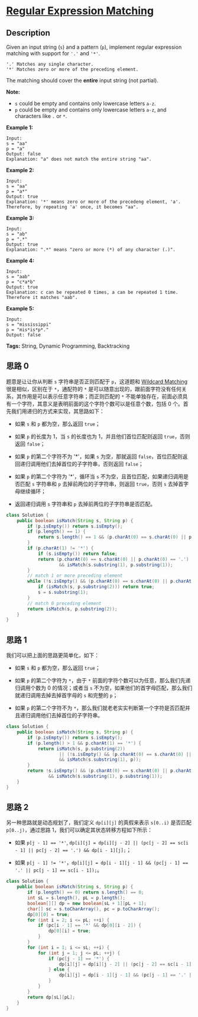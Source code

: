 # [Regular Expression Matching][title]

## Description

Given an input string (`s`) and a pattern (`p`), implement regular expression matching with support for `'.'` and `'*'`.

```
'.' Matches any single character.
'*' Matches zero or more of the preceding element.
```

The matching should cover the **entire** input string (not partial).

**Note:**

- `s` could be empty and contains only lowercase letters `a-z`.
- `p` could be empty and contains only lowercase letters `a-z`, and characters like `.` or `*`.

**Example 1:**

```
Input:
s = "aa"
p = "a"
Output: false
Explanation: "a" does not match the entire string "aa".
```

**Example 2:**

```
Input:
s = "aa"
p = "a*"
Output: true
Explanation: '*' means zero or more of the precedeng element, 'a'. Therefore, by repeating 'a' once, it becomes "aa".
```

**Example 3:**

```
Input:
s = "ab"
p = ".*"
Output: true
Explanation: ".*" means "zero or more (*) of any character (.)".
```

**Example 4:**

```
Input:
s = "aab"
p = "c*a*b"
Output: true
Explanation: c can be repeated 0 times, a can be repeated 1 time. Therefore it matches "aab".
```

**Example 5:**

```
Input:
s = "mississippi"
p = "mis*is*p*."
Output: false
```

**Tags:** String, Dynamic Programming, Backtracking


## 思路 0

题意是让让你从判断 `s` 字符串是否正则匹配于 `p`，这道题和 [Wildcard Matching][044] 很是相似，区别在于 `*`，通配符的 `*` 是可以随意出现的，跟前面字符没有任何关系，其作用是可以表示任意字符串；而正则匹配的 `*` 不能单独存在，前面必须具有一个字符，其意义是表明前面的这个字符个数可以是任意个数，包括 0 个。首先我们用递归的方式来实现，其思路如下：

* 如果 `s` 和 `p` 都为空，那么返回 `true`；

* 如果 `p` 的长度为 1，当 `s` 的长度也为 1，并且他们首位匹配则返回 `true`，否则返回 `false`；

* 如果 `p` 的第二个字符不为 '*'，如果 `s` 为空，那就返回 `false`，首位匹配则返回递归调用他们去掉首位的子字符串，否则返回 `false`；

* 如果 `p` 的第二个字符为 '*'，循环当 `s` 不为空，且首位匹配，如果递归调用是否匹配 `s` 字符串和 `p` 去掉前两位的子字符串，则返回 `true`，否则 `s` 去掉首字母继续循环；

* 返回递归调用 `s` 字符串和 `p` 去掉前两位的子字符串是否匹配。

```java
class Solution {
    public boolean isMatch(String s, String p) {
        if (p.isEmpty()) return s.isEmpty();
        if (p.length() == 1) {
            return s.length() == 1 && (p.charAt(0) == s.charAt(0) || p.charAt(0) == '.');
        }
        if (p.charAt(1) != '*') {
            if (s.isEmpty()) return false;
            return (p.charAt(0) == s.charAt(0) || p.charAt(0) == '.')
                    && isMatch(s.substring(1), p.substring(1));
        }
        // match 1 or more preceding element
        while (!s.isEmpty() && (p.charAt(0) == s.charAt(0) || p.charAt(0) == '.')) {
            if (isMatch(s, p.substring(2))) return true;
            s = s.substring(1);
        }
        // match 0 preceding element
        return isMatch(s, p.substring(2));
    }
}
```


## 思路 1

我们可以把上面的思路更简单化，如下：

* 如果 `s` 和 `p` 都为空，那么返回 `true`；

* 如果 `p` 的第二个字符为 `*`，由于 `*` 前面的字符个数可以为任意，那么我们先递归调用个数为 0 的情况；或者当 `s` 不为空，如果他们的首字母匹配，那么我们就递归调用去掉去掉首字母的 `s` 和完整的 `p`；

* 如果 `p` 的第二个字符不为 `*`，那么我们就老老实实判断第一个字符是否匹配并且递归调用他们去掉首位的子字符串。

```java
class Solution {
    public boolean isMatch(String s, String p) {
        if (p.isEmpty()) return s.isEmpty();
        if (p.length() > 1 && p.charAt(1) == '*') {
            return isMatch(s, p.substring(2))
                    || (!s.isEmpty() && (p.charAt(0) == s.charAt(0) || p.charAt(0) == '.')
                    && isMatch(s.substring(1), p));
        }
        return !s.isEmpty() && (p.charAt(0) == s.charAt(0) || p.charAt(0) == '.')
                && isMatch(s.substring(1), p.substring(1));
    }
}
```

## 思路 2

另一种思路就是动态规划了，我们定义 `dp[i][j]` 的真假来表示 `s[0..i)` 是否匹配 `p[0..j)`，通过思路 1，我们可以确定其状态转移方程如下所示：

* 如果 `p[j - 1] == '*'`, `dp[i][j] = dp[i][j - 2] || (pc[j - 2] == sc[i - 1] || pc[j - 2] == '.') && dp[i - 1][j];`；

* 如果 `p[j - 1] != '*'`，`dp[i][j] = dp[i - 1][j - 1] && (pc[j - 1] == '.' || pc[j - 1] == sc[i - 1]);`。

```java
class Solution {
    public boolean isMatch(String s, String p) {
        if (p.length() == 0) return s.length() == 0;
        int sL = s.length(), pL = p.length();
        boolean[][] dp = new boolean[sL + 1][pL + 1];
        char[] sc = s.toCharArray(), pc = p.toCharArray();
        dp[0][0] = true;
        for (int i = 2; i <= pL; ++i) {
            if (pc[i - 1] == '*' && dp[0][i - 2]) {
                dp[0][i] = true;
            }
        }
        for (int i = 1; i <= sL; ++i) {
            for (int j = 1; j <= pL; ++j) {
                if (pc[j - 1] == '*') {
                    dp[i][j] = dp[i][j - 2] || (pc[j - 2] == sc[i - 1] || pc[j - 2] == '.') && dp[i - 1][j];
                } else {
                    dp[i][j] = dp[i - 1][j - 1] && (pc[j - 1] == '.' || pc[j - 1] == sc[i - 1]);
                }
            }
        }
        return dp[sL][pL];
    }
}
```


[044]: https://github.com/lxzmxl/Awesome-leetcode/blob/master/note/044/README.md
[title]: https://leetcode.com/problems/regular-expression-matching

